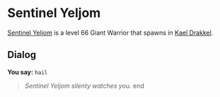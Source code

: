 # Sentinel Yeljom



[Sentinel Yeljom](/npc/113297) is a level 66 Giant Warrior that spawns in [Kael Drakkel](/zone/113).



## Dialog

**You say:** `hail`



>*Sentinel Yeljom silenty watches you.*
end
